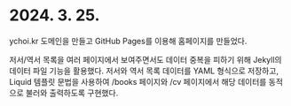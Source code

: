 # 2024. 3. 25.

ychoi.kr 도메인을 만들고 GitHub Pages를 이용해 홈페이지를 만들었다.

저서/역서 목록을 여러 페이지에서 보여주면서도 데이터 중복을 피하기 위해 Jekyll의 데이터 파일 기능을 활용했다. 저서와 역서 목록 데이터를 YAML 형식으로 저장하고, Liquid 템플릿 문법을 사용하여 /books 페이지와 /cv 페이지에서 해당 데이터를 동적으로 불러와 출력하도록 구현했다.
